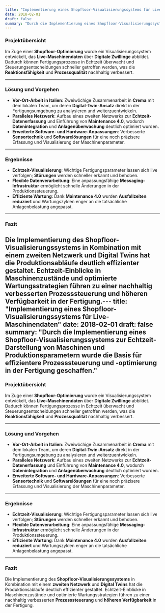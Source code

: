```yaml
---
title: "Implementierung eines Shopfloor-Visualisierungssystems für Live-Maschinendaten"
date: 2018-02-01
draft: false
summary: "Durch die Implementierung eines Shopfloor-Visualisierungssystems zur Echtzeit-Darstellung von Maschinen und Produktionsparametern wurde die Basis für effizientere Prozesssteuerung und -optimierung in der Fertigung geschaffen."
---
```


### Projektübersicht
Im Zuge einer **Shopfloor-Optimierung** wurde ein Visualisierungssystem entwickelt, das **Live-Maschinendaten** über **Digitale Zwillinge** abbildet. Dadurch können Fertigungsprozesse in Echtzeit überwacht und Steuerungsentscheidungen schneller getroffen werden, was die **Reaktionsfähigkeit** und **Prozessqualität** nachhaltig verbessert.

---

### Lösung und Vorgehen
- **Vor-Ort-Arbeit in Italien**: Zweiwöchige Zusammenarbeit in **Crema** mit dem lokalen Team, um deren **Digital-Twin-Ansatz** direkt in der Fertigungsumgebung zu analysieren und weiterzuentwickeln.  
- **Paralleles Netzwerk**: Aufbau eines zweiten Netzwerks zur **Echtzeit-Datenerfassung** und Einführung von **Maintenance 4.0**, wodurch **Datenintegration** und **Anlagenüberwachung** deutlich optimiert wurden.  
- **Erweiterte Software- und Hardware-Anpassungen**: Verbesserte **Sensortechnik** und **Softwarelösungen** für eine noch präzisere Erfassung und Visualisierung der Maschinenparameter.

---

### Ergebnisse
- **Echtzeit-Visualisierung**: Wichtige Fertigungsparameter lassen sich live verfolgen; **Störungen** werden schneller erkannt und behoben.  
- **Flexible Datenverarbeitung**: Eine anpassungsfähige **Messaging-Infrastruktur** ermöglicht schnelle Änderungen in der Produktionssteuerung.  
- **Effiziente Wartung**: Dank **Maintenance 4.0** wurden **Ausfallzeiten reduziert** und Wartungszyklen enger an die tatsächliche Anlagenbelastung angepasst.

---

### Fazit
Die Implementierung des **Shopfloor-Visualisierungssystems** in Kombination mit einem **zweiten Netzwerk** und **Digital Twins** hat die Produktionsabläufe deutlich effizienter gestaltet. Echtzeit-Einblicke in Maschinenzustände und optimierte Wartungsstrategien führen zu einer nachhaltig verbesserten **Prozesssteuerung** und **höheren Verfügbarkeit** in der Fertigung.---
title: "Implementierung eines Shopfloor-Visualisierungssystems für Live-Maschinendaten"
date: 2018-02-01
draft: false
summary: "Durch die Implementierung eines Shopfloor-Visualisierungssystems zur Echtzeit-Darstellung von Maschinen und Produktionsparametern wurde die Basis für effizientere Prozesssteuerung und -optimierung in der Fertigung geschaffen."
---

### Projektübersicht
Im Zuge einer **Shopfloor-Optimierung** wurde ein Visualisierungssystem entwickelt, das **Live-Maschinendaten** über **Digitale Zwillinge** abbildet. Dadurch können Fertigungsprozesse in Echtzeit überwacht und Steuerungsentscheidungen schneller getroffen werden, was die **Reaktionsfähigkeit** und **Prozessqualität** nachhaltig verbessert.

---

### Lösung und Vorgehen
- **Vor-Ort-Arbeit in Italien**: Zweiwöchige Zusammenarbeit in **Crema** mit dem lokalen Team, um deren **Digital-Twin-Ansatz** direkt in der Fertigungsumgebung zu analysieren und weiterzuentwickeln.  
- **Paralleles Netzwerk**: Aufbau eines zweiten Netzwerks zur **Echtzeit-Datenerfassung** und Einführung von **Maintenance 4.0**, wodurch **Datenintegration** und **Anlagenüberwachung** deutlich optimiert wurden.  
- **Erweiterte Software- und Hardware-Anpassungen**: Verbesserte **Sensortechnik** und **Softwarelösungen** für eine noch präzisere Erfassung und Visualisierung der Maschinenparameter.

---

### Ergebnisse
- **Echtzeit-Visualisierung**: Wichtige Fertigungsparameter lassen sich live verfolgen; **Störungen** werden schneller erkannt und behoben.  
- **Flexible Datenverarbeitung**: Eine anpassungsfähige **Messaging-Infrastruktur** ermöglicht schnelle Änderungen in der Produktionssteuerung.  
- **Effiziente Wartung**: Dank **Maintenance 4.0** wurden **Ausfallzeiten reduziert** und Wartungszyklen enger an die tatsächliche Anlagenbelastung angepasst.

---

### Fazit
Die Implementierung des **Shopfloor-Visualisierungssystems** in Kombination mit einem **zweiten Netzwerk** und **Digital Twins** hat die Produktionsabläufe deutlich effizienter gestaltet. Echtzeit-Einblicke in Maschinenzustände und optimierte Wartungsstrategien führen zu einer nachhaltig verbesserten **Prozesssteuerung** und **höheren Verfügbarkeit** in der Fertigung.
